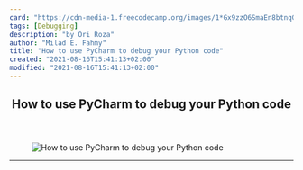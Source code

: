 ```yaml
---
card: "https://cdn-media-1.freecodecamp.org/images/1*Gx9zzO6SmaEn8btnqGxhGw.png"
tags: [Debugging]
description: "by Ori Roza"
author: "Milad E. Fahmy"
title: "How to use PyCharm to debug your Python code"
created: "2021-08-16T15:41:13+02:00"
modified: "2021-08-16T15:41:13+02:00"
---
```

<div class="site-wrapper">
<main id="site-main" class="site-main outer">
<div class="inner">
<article class="post-full post tag-debugging tag-python tag-programming tag-tech tag-coding ">
<header class="post-full-header">
<h1 class="post-full-title">How to use PyCharm to debug your Python code</h1>
</header>
<figure class="post-full-image">
<picture>
<source media="(max-width: 700px)" sizes="1px" srcset="data:image/gif;base64,R0lGODlhAQABAIAAAAAAAP///yH5BAEAAAAALAAAAAABAAEAAAIBRAA7 1w">
<source media="(min-width: 701px)" sizes="(max-width: 800px) 400px,
(max-width: 1170px) 700px,
1400px" srcset="https://cdn-media-1.freecodecamp.org/images/1*Gx9zzO6SmaEn8btnqGxhGw.png 300w,
https://cdn-media-1.freecodecamp.org/images/1*Gx9zzO6SmaEn8btnqGxhGw.png 600w,
https://cdn-media-1.freecodecamp.org/images/1*Gx9zzO6SmaEn8btnqGxhGw.png 1000w,
https://cdn-media-1.freecodecamp.org/images/1*Gx9zzO6SmaEn8btnqGxhGw.png 2000w">
<img onerror="this.style.display='none'" src="https://cdn-media-1.freecodecamp.org/images/1*Gx9zzO6SmaEn8btnqGxhGw.png" alt="How to use PyCharm to debug your Python code">
</picture>
</figure>
<section class="post-full-content">
<div class="post-content medium-migrated-article">
</div>
<hr>
</section>
</article>
</div>
</main>
</div>
<!-- Google Tag Manager (noscript) -->
<!-- End Google Tag Manager (noscript) -->
